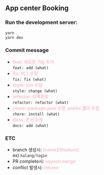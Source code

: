 ## App center Booking

### Run the development server:

```bash
yarn
yarn dev
```

### Commit message

- <span style="color: pink;font-weight: bold">feat: 새로운 기능 추가</span>
  <br/>`feat: add (what)`
- <span style="color: pink;font-weight: bold">fix: 버그 수정</span>
  <br/>`fix: fix (what)`
- <span style="color: pink;font-weight: bold">style: css 수정</span>
  <br/>`style: change (what)`
- <span style="color: pink;font-weight: bold">refactor: 리팩토링</span>
  <br/>`refactor: refactor (what)`
- <span style="color: pink;font-weight: bold">chore: package.json 수정, public 폴더 수정</span>
  <br/>`chore: install (what)`
- <span style="color: pink;font-weight: bold">docs: 문서 수정</span>
  <br/>`docs: add (what)`

### ETC

- branch 생성시: <span style="color: pink;font-weight: bold">[name]/[feature]</span>
  <br/>ex) `halang/login`
- PR complete시: <span style="color: pink;font-weight: bold">squash merge</span>
- conflict 발생시: <span style="color: pink;font-weight: bold">rebase</span>
